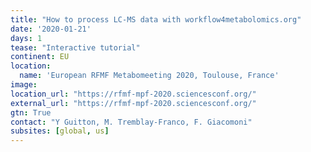 ```yaml
---
title: "How to process LC-MS data with workflow4metabolomics.org" 
date: '2020-01-21'
days: 1
tease: "Interactive tutorial"
continent: EU
location:
  name: 'European RFMF Metabomeeting 2020, Toulouse, France'
image: 
location_url: "https://rfmf-mpf-2020.sciencesconf.org/"
external_url: "https://rfmf-mpf-2020.sciencesconf.org/"
gtn: True
contact: "Y Guitton, M. Tremblay-Franco, F. Giacomoni"
subsites: [global, us]
---
```

